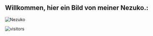 </div><h2>Willkommen, hier ein Bild von meiner Nezuko.:</h2>
  
![Nezuko](https://anime.gdn/demon-slayer/random/nezuko?)

![visitors](https://visitor-badge.glitch.me/badge?page_id=MaximilianGT500.MaximilianGT500)
